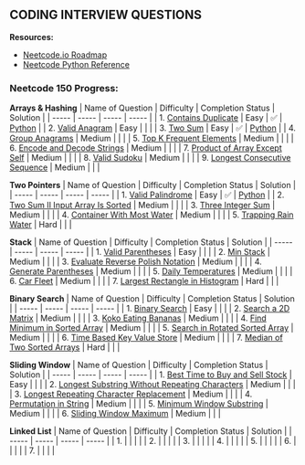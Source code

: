 ## CODING INTERVIEW QUESTIONS

**Resources:**
- [Neetcode.io Roadmap](https://neetcode.io/roadmap/)
- [Neetcode Python Reference](https://www.youtube.com/watch?v=0K_eZGS5NsU)

### Neetcode 150 Progress:

**Arrays & Hashing**
| Name of Question | Difficulty | Completion Status | Solution | 
| ----- | ----- | ----- | ----- |
| 1. [Contains Duplicate](https://neetcode.io/problems/duplicate-integer) | Easy | ✅ | [Python](https://github.com/charlie33ward/leet-code/blob/main/solutions/contains_duplicate.py) |
| 2. [Valid Anagram](https://leetcode.com/problems/valid-anagram/) | Easy |  |  |
| 3. [Two Sum](https://neetcode.io/problems/two-integer-sum) | Easy | ✅ | [Python](https://github.com/charlie33ward/leet-code/blob/main/solutions/two_sum.py) |
| 4. [Group Anagrams](https://neetcode.io/problems/anagram-groups) | Medium |  |  |
| 5. [Top K Frequent Elements](https://neetcode.io/problems/top-k-elements-in-list) | Medium |  |  |
| 6. [Encode and Decode Strings](https://neetcode.io/problems/string-encode-and-decode) | Medium |  |  |
| 7. [Product of Array Except Self](https://neetcode.io/problems/products-of-array-discluding-self) | Medium |  |  |
| 8. [Valid Sudoku](https://neetcode.io/problems/valid-sudoku) | Medium |  |  |
| 9. [Longest Consecutive Sequence](https://neetcode.io/problems/longest-consecutive-sequence) | Medium |  |  |

**Two Pointers**
| Name of Question | Difficulty | Completion Status | Solution | 
| ----- | ----- | ----- | ----- |
| 1. [Valid Palindrome](https://neetcode.io/problems/is-palindrome) | Easy | ✅ | [Python](https://github.com/charlie33ward/leet-code/blob/main/solutions/is_palindrome.py) |
| 2. [Two Sum II Input Array Is Sorted](https://neetcode.io/problems/two-integer-sum-ii) | Medium |  |  |
| 3. [Three Integer Sum](https://neetcode.io/problems/three-integer-sum) | Medium |  |  |
| 4. [Container With Most Water](https://neetcode.io/problems/max-water-container) | Medium |  |  |
| 5. [Trapping Rain Water](https://neetcode.io/problems/trapping-rain-water) | Hard |  |  |

**Stack**
| Name of Question | Difficulty | Completion Status | Solution | 
| ----- | ----- | ----- | ----- |
| 1. [Valid Parentheses](https://neetcode.io/problems/validate-parentheses) | Easy |  |  |
| 2. [Min Stack](https://neetcode.io/problems/minimum-stack) | Medium |  |  |
| 3. [Evaluate Reverse Polish Notation](https://neetcode.io/problems/evaluate-reverse-polish-notation) | Medium |  |  |
| 4. [Generate Parentheses](https://neetcode.io/problems/generate-parentheses) | Medium |  |  |
| 5. [Daily Temperatures](https://neetcode.io/problems/daily-temperatures) | Medium |  |  |
| 6. [Car Fleet](https://neetcode.io/problems/car-fleet) | Medium |  |  |
| 7. [Largest Rectangle in Histogram](https://neetcode.io/problems/largest-rectangle-in-histogram) | Hard |  |  |

**Binary Search**
| Name of Question | Difficulty | Completion Status | Solution | 
| ----- | ----- | ----- | ----- |
| 1. [Binary Search](https://neetcode.io/problems/binary-search) | Easy |  |  |
| 2. [Search a 2D Matrix](https://neetcode.io/problems/search-2d-matrix) | Medium |  |  |
| 3. [Koko Eating Bananas](https://neetcode.io/problems/eating-bananas) | Medium |  |  |
| 4. [Find Minimum in Sorted Array](https://neetcode.io/problems/find-minimum-in-rotated-sorted-array) | Medium |  |  |
| 5. [Search in Rotated Sorted Array](https://neetcode.io/problems/find-target-in-rotated-sorted-array) | Medium |  |  |
| 6. [Time Based Key Value Store](https://neetcode.io/problems/time-based-key-value-store) | Medium |  |  |
| 7. [Median of Two Sorted Arrays](https://neetcode.io/problems/median-of-two-sorted-arrays) | Hard |  |  |


**Sliding Window**
| Name of Question | Difficulty | Completion Status | Solution | 
| ----- | ----- | ----- | ----- |
| 1. [Best Time to Buy and Sell Stock](https://neetcode.io/problems/buy-and-sell-crypto) | Easy |  |  | 
| 2. [Longest Substring Without Repeating Characters](https://neetcode.io/problems/longest-substring-without-duplicates) | Medium |  |  |
| 3. [Longest Repeating Character Replacement](https://neetcode.io/problems/longest-repeating-substring-with-replacement) | Medium |  |  |
| 4. [Permutation in String](https://neetcode.io/problems/permutation-string) | Medium |  |  |
| 5. [Minimum Window Substring](https://neetcode.io/problems/minimum-window-with-characters) | Medium |  |  |
| 6. [Sliding Window Maximum](https://neetcode.io/problems/sliding-window-maximum) | Medium |  |  |


**Linked List**
| Name of Question | Difficulty | Completion Status | Solution | 
| ----- | ----- | ----- | ----- |
| 1.  |  |  |  |
| 2.  |  |  |  |
| 3.  |  |  |  |
| 4.  |  |  |  |
| 5.  |  |  |  |
| 6.  |  |  |  |
| 7.  |  |  |  |
